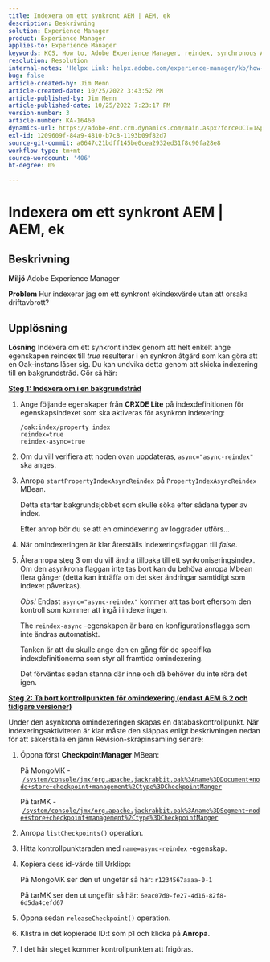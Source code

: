 ```yaml
---
title: Indexera om ett synkront AEM | AEM, ek
description: Beskrivning
solution: Experience Manager
product: Experience Manager
applies-to: Experience Manager
keywords: KCS, How to, Adobe Experience Manager, reindex, synchronous AEM index, Oak
resolution: Resolution
internal-notes: 'Helpx Link: helpx.adobe.com/experience-manager/kb/how-to-reindex-a-synchronous-AEM-index-AEM-Oak.html'
bug: false
article-created-by: Jim Menn
article-created-date: 10/25/2022 3:43:52 PM
article-published-by: Jim Menn
article-published-date: 10/25/2022 7:23:17 PM
version-number: 3
article-number: KA-16460
dynamics-url: https://adobe-ent.crm.dynamics.com/main.aspx?forceUCI=1&pagetype=entityrecord&etn=knowledgearticle&id=c36388d0-7b54-ed11-bba2-6045bd006b4b
exl-id: 1209609f-84a9-4810-b7c8-1193b09f82d7
source-git-commit: a0647c21bdff145be0cea2932ed31f8c90fa28e8
workflow-type: tm+mt
source-wordcount: '406'
ht-degree: 0%

---
```


# Indexera om ett synkront AEM | AEM, ek

## Beskrivning


<b>Miljö</b>
Adobe Experience Manager

<b>Problem</b>
Hur indexerar jag om ett synkront ekindexvärde utan att orsaka driftavbrott?


## Upplösning


<b>Lösning</b>
Indexera om ett synkront index genom att helt enkelt ange egenskapen reindex till *true* resulterar i en synkron åtgärd som kan göra att en Oak-instans låser sig.
Du kan undvika detta genom att skicka indexering till en bakgrundstråd.
Gör så här:

<b><u>Steg 1: Indexera om i en bakgrundstråd</u></b>

1. Ange följande egenskaper från <b>CRXDE Lite</b> på indexdefinitionen för egenskapsindexet som ska aktiveras för asynkron indexering:<br>

   ```
   /oak:index/property index
   reindex=true
   reindex-async=true
   ```

2. Om du vill verifiera att noden ovan uppdateras, `async="async-reindex"` ska anges.
3. Anropa `startPropertyIndexAsyncReindex` på `PropertyIndexAsyncReindex` MBean.

   Detta startar bakgrundsjobbet som skulle söka efter sådana typer av index.

   Efter anrop bör du se att en omindexering av loggrader utförs...
4. När omindexeringen är klar återställs indexeringsflaggan till *false*.
5. Återanropa steg 3 om du vill ändra tillbaka till ett synkroniseringsindex. Om den asynkrona flaggan inte tas bort kan du behöva anropa Mbean flera gånger (detta kan inträffa om det sker ändringar samtidigt som indexet påverkas).



   *Obs!* Endast `async="async-reindex"` kommer att tas bort eftersom den kontroll som kommer att ingå i indexeringen.

   The `reindex-async` -egenskapen är bara en konfigurationsflagga som inte ändras automatiskt.

   Tanken är att du skulle ange den en gång för de specifika indexdefinitionerna som styr all framtida omindexering.

   Det förväntas sedan stanna där inne och då behöver du inte röra det igen.


<b><u>Steg 2: Ta bort kontrollpunkten för omindexering (endast AEM 6.2 och tidigare versioner)</u></b>

Under den asynkrona omindexeringen skapas en databaskontrollpunkt.
När indexeringsaktiviteten är klar måste den släppas enligt beskrivningen nedan för att säkerställa en jämn Revision-skräpinsamling senare:

1. Öppna först <b>CheckpointManager</b> MBean:

   På MongoMK - [`/system/console/jmx/org.apache.jackrabbit.oak%3Aname%3DDocument+node+store+checkpoint+management%2Ctype%3DCheckpointManger`](http://localhost:4502/system/console/jmx/org.apache.jackrabbit.oak%3Aname%3DDocument+node+store+checkpoint+management%2Ctype%3DCheckpointManger)

   På tarMK - [`/system/console/jmx/org.apache.jackrabbit.oak%3Aname%3DSegment+node+store+checkpoint+management%2Ctype%3DCheckpointManger`](http://localhost:4502/system/console/jmx/org.apache.jackrabbit.oak%3Aname%3DSegment+node+store+checkpoint+management%2Ctype%3DCheckpointManger)


2. Anropa `listCheckpoints()` operation.
3. Hitta kontrollpunktsraden med `name=async-reindex` -egenskap.
4. Kopiera dess id-värde till Urklipp:

   På MongoMK ser den ut ungefär så här: `r1234567aaaa-0-1`

   På tarMK ser den ut ungefär så här: `6eac07d0-fe27-4d16-82f8-6d5da4cefd67`


5. Öppna sedan `releaseCheckpoint()` operation.
6. Klistra in det kopierade ID:t som p1 och klicka på <b>Anropa</b>.
7. I det här steget kommer kontrollpunkten att frigöras.
